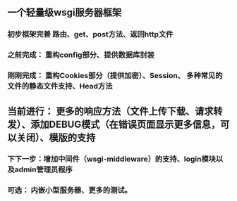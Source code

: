 ## 一个轻量级wsgi服务器框架

### 初步框架完善 路由、get、post方法、返回http文件

### 之前完成： 重构config部分、提供数据库封装

### 刚刚完成： 重构Cookies部分（提供加密）、Session、 多种常见的文件的静态文件支持、Head方法

## 当前进行： 更多的响应方法（文件上传下载、请求转发）、添加DEBUG模式（在错误页面显示更多信息，可以关闭）、模版的支持

### 下下一步：增加中间件（wsgi-middleware）的支持、login模块以及admin管理员程序

### 可选： 内嵌小型服务器、更多的测试。